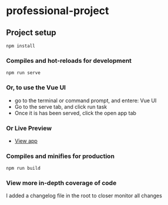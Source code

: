 # professional-project

## Project setup
```
npm install
```

### Compiles and hot-reloads for development
```
npm run serve
```

### Or, to use the Vue UI
- go to the terminal or command prompt, and entere: Vue UI
- Go to the serve tab, and click run task
- Once it is has been served, click the open app tab

### Or Live Preview
- [View app](https://work-project-jamesv28.vercel.app/?#/)
  
### Compiles and minifies for production
```
npm run build
```

### View more in-depth coverage of code
I added a changelog file in the root to closer monitor all changes
